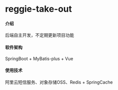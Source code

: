 # reggie-take-out

#### 介绍
后端自主开发，不定期更新项目功能

#### 软件架构
SpringBoot + MyBatis-plus + Vue

#### 使用技术
阿里云短信服务、对象存储OSS、Redis + SpringCache